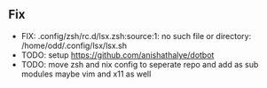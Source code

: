 
## Fix

- FIX: .config/zsh/rc.d/lsx.zsh:source:1: no such file or directory: /home/odd/.config/lsx/lsx.sh
- TODO: setup https://github.com/anishathalye/dotbot
- TODO: move zsh and nix config to seperate repo and add as sub modules maybe vim and x11 as well
